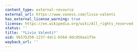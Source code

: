 ```yaml
---
content_type: external-resource
external_url: https://www.vaxess.com/livio-valenti
has_external_license_warning: true
license: https://en.wikipedia.org/wiki/All_rights_reserved
status: ''
title: '*Livio Valenti*'
uid: 9b57b350-1237-4dc1-b564-ddcd56aa1f5e
wayback_url: ''
---
```

